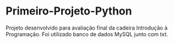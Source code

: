 # Primeiro-Projeto-Python
Projeto desenvolvido para avaliação final da cadeira Introdução à Programação.
Foi utilizado banco de dados MySQL junto com txt.
